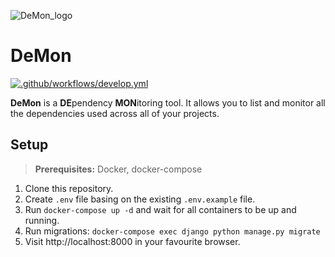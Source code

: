 ![DeMon_logo](https://user-images.githubusercontent.com/53468809/112379919-0723fe00-8ce9-11eb-9f1f-8c53f84985fc.png)

# DeMon

[![.github/workflows/develop.yml](https://github.com/allow-cookies/demon/actions/workflows/develop.yml/badge.svg?branch=develop)](https://github.com/allow-cookies/demon/actions/workflows/develop.yml)

**DeMon** is a **DE**pendency **MON**itoring tool. It allows you to list and monitor all
the dependencies used across all of your projects. 

## Setup

> **Prerequisites:** Docker, docker-compose

1. Clone this repository.
1. Create `.env` file basing on the existing `.env.example` file.
1. Run `docker-compose up -d` and wait for all containers to be up and running.
1. Run migrations: `docker-compose exec django python manage.py migrate`
1. Visit http://localhost:8000 in your favourite browser.
